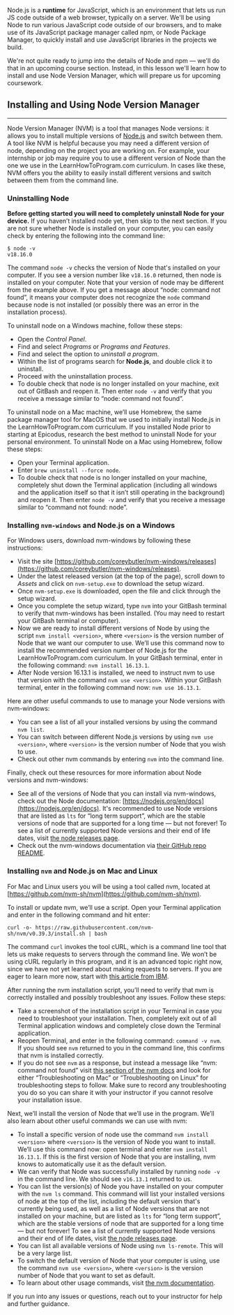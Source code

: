 Node.js is a **runtime** for JavaScript, which is an environment that lets us run JS code outside of a web browser, typically on a server. We'll be using Node to run various JavaScript code outside of our browsers, and to make use of its JavaScript package manager called npm, or Node Package Manager, to quickly install and use JavaScript libraries in the projects we build.

We're not quite ready to jump into the details of Node and npm — we'll do that in an upcoming course section. Instead, in this lesson we'll learn how to install and use Node Version Manager, which will prepare us for upcoming coursework.

## Installing and Using Node Version Manager
--- 

Node Version Manager (NVM) is a tool that manages Node versions: it allows you to install multiple versions of [Node.js](https://nodejs.org/en/docs) and switch between them. A tool like NVM is helpful because you may need a different version of node, depending on the project you are working on. For example, your internship or job may require you to use a different version of Node than the one we use in the LearnHowToProgram.com curriculum. In cases like these, NVM offers you the ability to easily install different versions and switch between them from the command line. 

### Uninstalling Node

**Before getting started you will need to completely uninstall Node for your device.** If you haven’t installed node yet, then skip to the next section. If you are not sure whether Node is installed on your computer, you can easily check by entering the following into the command line:

```
$ node -v
v18.16.0
```

The command `node -v` checks the version of Node that's installed on your computer. If you see a version number like `v18.16.0` returned, then node is installed on your computer. Note that your version of node may be different from the example above. If you get a message about “node: command not found”, it means your computer does not recognize the `node` command because node is not installed (or possibly there was an error in the installation process).

To uninstall node on a Windows machine, follow these steps:

* Open the _Control Panel_.
* Find and select _Programs_ or _Programs and Features_.
* Find and select the option to _uninstall a program_.
* Within the list of programs search for **Node.js**, and double click it to uninstall.
* Proceed with the uninstallation process.
* To double check that node is no longer installed on your machine, exit out of GitBash and reopen it. Then enter `node -v` and verify that you receive a message similar to “node: command not found”.

To uninstall node on a Mac machine, we’ll use Homebrew, the same package manager tool for MacOS that we used to initially install Node.js in the LearnHowToProgram.com curriculum. If you installed Node prior to starting at Epicodus, research the best method to uninstall Node for your personal environment. 
To uninstall Node on a Mac using Homebrew, follow these steps:

* Open your Terminal application.
* Enter `brew uninstall --force node`.
* To double check that node is no longer installed on your machine, completely shut down the Terminal application (including all windows and the application itself so that it isn’t still operating in the background) and reopen it. Then enter `node -v` and verify that you receive a message similar to “command not found: node”.

### Installing `nvm-windows` and Node.js on a Windows

For Windows users, download nvm-windows by following these instructions: 

* Visit the site [https://github.com/coreybutler/nvm-windows/releases](https://github.com/coreybutler/nvm-windows/releases).
* Under the latest released version (at the top of the page), scroll down to _Assets_ and click on `nvm-setup.exe` to download the setup wizard. 
* Once `nvm-setup.exe` is downloaded, open the file and click through the setup wizard. 
* Once you complete the setup wizard, type `nvm` into your GitBash terminal to verify that nvm-windows has been installed. (You may need to restart your GitBash terminal or computer). 
* Now we are ready to install different versions of Node by using the script `nvm install <version>`, where `<version>` is the version number of Node that we want our computer to use. We’ll use this command now to install the recommended version number of Node.js for the LearnHowToProgram.com curriculum. In your GitBash terminal, enter in the following command: `nvm install 16.13.1`.
* After Node version 16.13.1 is installed, we need to instruct nvm to use that version with the command `nvm use <version>`. Within your GitBash terminal, enter in the following command now: `nvm use 16.13.1`. 

Here are other useful commands to use to manage your Node versions with nvm-windows:

* You can see a list of all your installed versions by using the command `nvm list`.
* You can switch between different Node.js versions by using `nvm use <version>`, where `<version>` is the version number of Node that you wish to use.
* Check out other nvm commands by entering `nvm` into the command line. 

Finally, check out these resources for more information about Node versions and nvm-windows:

* See all of the versions of Node that you can install via nvm-windows, check out the Node documentation: [https://nodejs.org/en/docs](https://nodejs.org/en/docs). It's recommended to use Node versions that are listed as `lts` for “long term support”, which are the stable versions of node that are supported for a long time — but not forever! To see a list of currently supported Node versions and their end of life dates, visit [the node releases page](https://nodejs.dev/en/about/releases/). 
* Check out the nvm-windows documentation via [their GitHub repo README](https://github.com/coreybutler/nvm-windows). 

### Installing `nvm` and  Node.js on Mac and Linux

For Mac and Linux users you will be using a tool called nvm, located at [https://github.com/nvm-sh/nvm](https://github.com/nvm-sh/nvm).

To install or update nvm, we’ll use a script. Open your Terminal application and enter in the following command and hit enter:

```
curl -o- https://raw.githubusercontent.com/nvm-sh/nvm/v0.39.3/install.sh | bash
```

The command `curl` invokes the tool cURL, which is a command line tool that lets us make requests to servers through the command line. We won’t be using cURL regularly in this program, and it is an advanced topic right now, since we have not yet learned about making requests to servers. If you are eager to learn more now, start with [this article from IBM](https://developer.ibm.com/articles/what-is-curl-command/).

After running the nvm installation script, you’ll need to verify that nvm is correctly installed and possibly troubleshoot any issues. Follow these steps:

* Take a screenshot of the installation script in your Terminal in case you need to troubleshoot your installation. Then, completely exit out of all Terminal application windows and completely close down the Terminal application.
* Reopen Terminal, and enter in the following command: `command -v nvm`. If you should see `nvm` returned to you in the command line, this confirms that nvm is installed correctly.
* If you do not see `nvm` as a response, but instead a message like “nvm: command not found” visit [this section of the nvm docs](https://github.com/nvm-sh/nvm#install--update-script) and look for either “Troubleshooting on Mac” or “Troubleshooting on Linux” for troubleshooting steps to follow. Make sure to record any troubleshooting you do so you can share it with your instructor if you cannot resolve your installation issue.

Next, we’ll install the version of Node that we’ll use in the program. We’ll also learn about other useful commands we can use with nvm:

* To install a specific version of node use the command `nvm install <version>` where `<version>` is the version of Node you want to install. We’ll use this command now: open terminal and enter `nvm install 16.13.1`. If this is the first version of Node that you are installing, nvm knows to automatically use it as the default version. 
* We can verify that Node was successfully installed by running `node -v` in the command line. We should see `v16.13.1` returned to us.
* You can list the version(s) of Node you have installed on your computer with the `nvm ls` command. This command will list your installed versions of node at the top of the list, including the default version that's currently being used, as well as a list of Node versions that are not installed on your machine, but are listed as `lts` for “long term support”, which are the stable versions of node that are supported for a long time — but not forever! To see a list of currently supported Node versions and their end of life dates, visit [the node releases page](https://nodejs.dev/en/about/releases/). 
* You can list all available versions of Node using `nvm ls-remote`. This will be a very large list.
* To switch the default version of Node that your computer is using, use the command `nvm use <version>`, where `<version>` is the version number of Node that you want to set as default.
* To learn about other usage commands, visit [the nvm documentation](https://github.com/nvm-sh/nvm#usage).

If you run into any issues or questions, reach out to your instructor for help and further guidance.